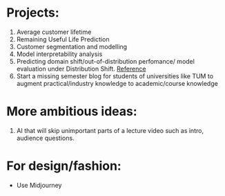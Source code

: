 # Projects:
1. Average customer lifetime
2. Remaining Useful Life Prediction
3. Customer segmentation and modelling
4. Model interpretability analysis
5. Predicting domain shift/out-of-distribution perfomance/ model evaluation under Distribution Shift. [Reference](https://github.com/continuousml/Awesome-Out-Of-Distribution-Detection)  
6. Start a missing semester blog for students of universities like TUM to augment practical/industry knowledge to academic/course knowledge 

# More ambitious ideas:
1. AI that will skip unimportant parts of a lecture video such as intro, audience questions. 

# For design/fashion:
- Use Midjourney
